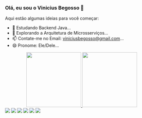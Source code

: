 ### Olá, eu sou o Vinicius Begosso 👋

Aqui estão algumas ideias para você começar:

- 🔭 Estudando Backend Java...
- 🌱 Explorando a Arquitetura de Microsserviços...
- 📫 Contate-me no Email: viniciusbegosso@gmail.com...
- 😄 Pronome: Ele/Dele...

<div align="center">
  <a href="https://github.com/viniciusbpereira">
  <img height="180em" src="https://github-readme-stats.vercel.app/api?username=viniciusbpereira&show_icons=true&theme=dark&include_all_commits=true&count_private=true"/>
  <img height="180em" src="https://github-readme-stats.vercel.app/api/top-langs/?username=viniciusbpereira&layout=compact&langs_count=7&theme=dark"/>
</div>

<div>
  <a href = "mailto:viniciusbegosso@gmail.com"><img src="https://img.shields.io/badge/Gmail-D14836?style=for-the-badge&logo=gmail&logoColor=white" target="_blank"></a>
  <a href="https://www.facebook.com/vinicius.begosso/" target="_blank"><img src="https://img.shields.io/badge/Facebook-1877F2?style=for-the-badge&logo=facebook&logoColor=white" target="_blank"></a>
 <a href="https://twitter.com/ViniciusBegoss2" target="_blank"><img src="https://img.shields.io/badge/Twitter-1DA1F2?style=for-the-badge&logo=twitter&logoColor=white" target="_blank"></a> 
 <a href="https://discord.gg/pU428vFP43" target="_blank"><img src="https://img.shields.io/badge/Discord-7289DA?style=for-the-badge&logo=discord&logoColor=white" target="_blank"></a> 
  <a href="https://www.linkedin.com/in/vinicius-begosso-849899219/" target="_blank"><img src="https://img.shields.io/badge/-LinkedIn-%230077B5?style=for-the-badge&logo=linkedin&logoColor=white" target="_blank"></a>
  <img src="https://res.cloudinary.com/practicaldev/image/fetch/s--5L56NyjK--/c_imagga_scale,f_auto,fl_progressive,h_420,q_auto,w_1000/https://dev-to-uploads.s3.amazonaws.com/uploads/articles/olvtrtyjvasesij98npa.png"/>
</div>
